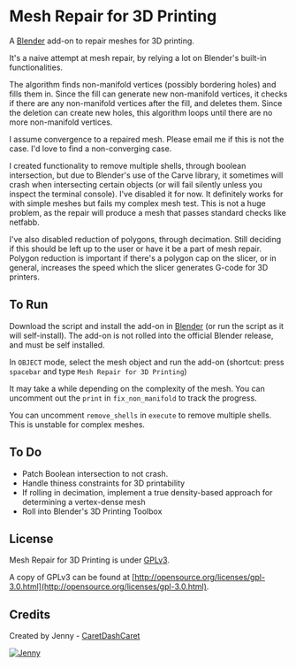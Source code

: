 Mesh Repair for 3D Printing
============

A [Blender](http://www.blender.org/) add-on to repair meshes for 3D printing.

It's a naive attempt at mesh repair, by relying a lot on Blender's built-in functionalities.

The algorithm finds non-manifold vertices (possibly bordering holes) and fills them in.
Since the fill can generate new non-manifold vertices, it checks if there are any non-manifold vertices after the fill,
and deletes them. Since the deletion can create new holes,
this algorithm loops until there are no more non-manifold vertices.

I assume convergence to a repaired mesh.
Please email me if this is not the case.
I'd love to find a non-converging case.

I created functionality to remove multiple shells, through boolean intersection,
but due to Blender's use of the Carve library, it sometimes will crash when intersecting certain objects
(or will fail silently unless you inspect the terminal console). I've disabled it for now.
It definitely works for with simple meshes but fails my complex mesh test.
This is not a huge problem, as the repair will produce a mesh that passes standard checks like netfabb.

I've also disabled reduction of polygons, through decimation.
Still deciding if this should be left up to the user or have it be a part of mesh repair.
Polygon reduction is important if there's a polygon cap on the slicer, or in general,
increases the speed which the slicer generates G-code for 3D printers.

To Run
-------------

Download the script and install the add-on in [Blender](http://www.blender.org/)
(or run the script as it will self-install).
The add-on is not rolled into the official Blender release, and must be self installed.

In `OBJECT` mode, select the mesh object and run the add-on
(shortcut: press `spacebar` and type `Mesh Repair for 3D Printing`)

It may take a while depending on the complexity of the mesh.
You can uncomment out the `print` in `fix_non_manifold` to track the progress.

You can uncomment `remove_shells` in `execute` to remove multiple shells. This is unstable for complex meshes.

To Do
-------------

* Patch Boolean intersection to not crash.
* Handle thiness constraints for 3D printability
* If rolling in decimation, implement a true density-based approach for determining a vertex-dense mesh
* Roll into Blender's 3D Printing Toolbox

License
-------------

Mesh Repair for 3D Printing is under [GPLv3](http://opensource.org/licenses/gpl-3.0.html).

A copy of GPLv3 can be found at [http://opensource.org/licenses/gpl-3.0.html](http://opensource.org/licenses/gpl-3.0.html).

Credits
-------------

Created by Jenny - [CaretDashCaret](http://caretdashcaret.wordpress.com/)

[![Jenny](http://i1115.photobucket.com/albums/k552/caretdashcaret/2014-03/About5_zps7f79c497.jpg)](http://caretdashcaret.wordpress.com/)